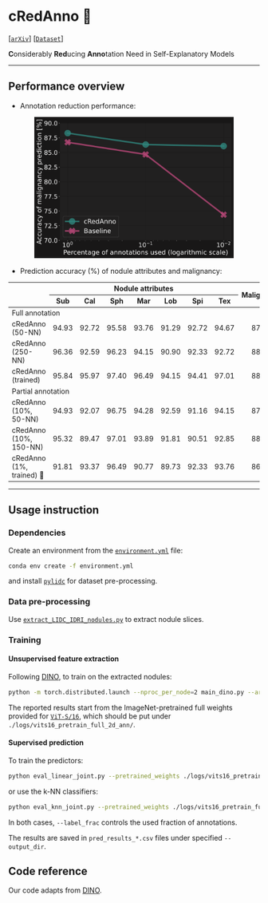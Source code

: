 # cRedAnno 🤏

[[`arXiv`](https://arxiv.org/abs/2206.13608)] [[`Dataset`](https://wiki.cancerimagingarchive.net/display/Public/LIDC-IDRI)]

**C**onsiderably **Red**ucing **Anno**tation Need in Self-Explanatory Models

------


## Performance overview

- Annotation reduction performance:

<div align="center">
    <img src="./imgs/anno_reduce.svg" alt="anno_reduce" width="400px" />
</div>

- Prediction accuracy (%) of nodule attributes and malignancy:

<table align="center" style="margin: 0px auto; text-align:center; vertical-align:middle" >
<thead>
  <tr>
    <th rowspan="2"></th>
    <th colspan="7" style="text-align:center;">Nodule attributes</th>
    <th rowspan="2">Malignancy</th>
  </tr>
  <tr>
    <th>Sub</th>
    <th>Cal</th>
    <th>Sph</th>
    <th>Mar</th>
    <th>Lob</th>
    <th>Spi</th>
    <th>Tex</th>
  </tr>
</thead>
<tbody>
  <tr>
    <td colspan="9" style="text-align:left;">Full annotation</td>
  </tr>
  <tr>
    <td style="text-align:left;">cRedAnno (50-NN)</td>
    <td>94.93</td>
    <td>92.72</td>
    <td>95.58</td>
    <td>93.76</td>
    <td>91.29</td>
    <td>92.72</td>
    <td>94.67</td>
    <td style="text-align:center;">87.52</td>
  </tr>
  <tr>
    <td style="text-align:left;">cRedAnno (250-NN)</td>
    <td>96.36</td>
    <td>92.59</td>
    <td>96.23</td>
    <td>94.15</td>
    <td>90.90</td>
    <td>92.33</td>
    <td>92.72</td>
    <td style="text-align:center;">88.95</td>
  </tr>
  <tr>
    <td style="text-align:left;">cRedAnno (trained)</td>
    <td>95.84</td>
    <td>95.97</td>
    <td>97.40</td>
    <td>96.49</td>
    <td>94.15</td>
    <td>94.41</td>
    <td>97.01</td>
    <td style="text-align:center;">88.30</td>
  </tr>
  <tr>
    <td colspan="9" style="text-align:left;">Partial annotation</td>
  </tr>
  <tr>
    <td style="text-align:left;">cRedAnno (10%, 50-NN)</td>
    <td>94.93</td>
    <td>92.07</td>
    <td>96.75</td>
    <td>94.28</td>
    <td>92.59</td>
    <td>91.16</td>
    <td>94.15</td>
    <td style="text-align:center;">87.13</td>
  </tr>
  <tr>
    <td style="text-align:left;">cRedAnno (10%, 150-NN)</td>
    <td>95.32</td>
    <td>89.47</td>
    <td>97.01</td>
    <td>93.89</td>
    <td>91.81</td>
    <td>90.51</td>
    <td>92.85</td>
    <td style="text-align:center;">88.17</td>
  </tr>
  <tr>
    <td style="text-align:left;">cRedAnno (1%, trained) 🤏</td>
    <td>91.81</td>
    <td>93.37</td>
    <td>96.49</td>
    <td>90.77</td>
    <td>89.73</td>
    <td>92.33</td>
    <td>93.76</td>
    <td style="text-align:center;">86.09</td>
  </tr>
</tbody>
</table>

------


## Usage instruction

### Dependencies

Create an environment from the [`environment.yml`](./environment.yml) file:
```bash
conda env create -f environment.yml
```
and install [`pylidc`](https://pylidc.github.io/) for dataset pre-processing.

### Data pre-processing

Use [`extract_LIDC_IDRI_nodules.py`](./extract_LIDC_IDRI_nodules.py) to extract nodule slices. 

### Training

#### Unsupervised feature extraction

Following [DINO](https://github.com/facebookresearch/dino), to train on the extracted nodules:

```bash
python -m torch.distributed.launch --nproc_per_node=2 main_dino.py --arch vit_small --data_path /path_to_extracted_dir/Image/train --output_dir ./logs/vits16_pretrain_full_2d_ann --epochs 300
```

The reported results start from the ImageNet-pretrained full weights provided for [`ViT-S/16`](https://dl.fbaipublicfiles.com/dino/dino_deitsmall16_pretrain/dino_deitsmall16_pretrain_full_checkpoint.pth), which should be put under `./logs/vits16_pretrain_full_2d_ann/`.

#### Supervised prediction

To train the predictors:

```bash
python eval_linear_joint.py --pretrained_weights ./logs/vits16_pretrain_full_2d_ann/checkpoint.pth --data_path /path_to_extracted_dir --output_dir ./logs/vits16_pretrain_full_2d_ann --label_frac 0.01
```

or use the k-NN classifiers:

```bash
python eval_knn_joint.py --pretrained_weights ./logs/vits16_pretrain_full_2d_ann/checkpoint.pth --data_path /path_to_extracted_dir --output_dir ./logs/vits16_pretrain_full_2d_ann --label_frac 0.01
```

In both cases, `--label_frac` controls the used fraction of annotations.

The results are saved in `pred_results_*.csv` files under specified `--output_dir`.



## Code reference

Our code adapts from [DINO](https://github.com/facebookresearch/dino).



